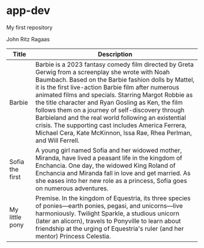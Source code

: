 # app-dev
My first repository

John Ritz Ragaas

| Title | Description |
| ----------- | ----------- |
| Barbie | Barbie is a 2023 fantasy comedy film directed by Greta Gerwig from a screenplay she wrote with Noah Baumbach. Based on the Barbie fashion dolls by Mattel, it is the first live-action Barbie film after numerous animated films and specials. Starring Margot Robbie as the title character and Ryan Gosling as Ken, the film follows them on a journey of self-discovery through Barbieland and the real world following an existential crisis. The supporting cast includes America Ferrera, Michael Cera, Kate McKinnon, Issa Rae, Rhea Perlman, and Will Ferrell. |
| Sofia the first | A young girl named Sofia and her widowed mother, Miranda, have lived a peasant life in the kingdom of Enchancia. One day, the widowed King Roland of Enchancia and Miranda fall in love and get married. As she eases into her new role as a princess, Sofia goes on numerous adventures.
| My little pony | Premise. In the kingdom of Equestria, its three species of ponies—earth ponies, pegasi, and unicorns—live harmoniously. Twilight Sparkle, a studious unicorn (later an alicorn), travels to Ponyville to learn about friendship at the urging of Equestria's ruler (and her mentor) Princess Celestia.|
